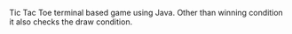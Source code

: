 Tic Tac Toe terminal based game using Java. Other than winning condition it also checks the draw condition.
